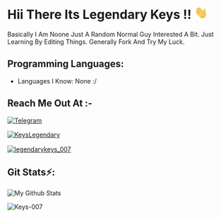 # Hii There Its Legendary Keys !! <img src="https://raw.githubusercontent.com/ABSphreak/ABSphreak/master/gifs/Hi.gif" width="30px">

Basically I Am Noone 
Just A  Random Normal Guy 
Interested A Bit.
Just Learning By Editing Things.
Generally Fork And Try  My Luck.

## Programming Languages:

- Languages I Know: None :/
 

## Reach Me Out At :- 


[![Telegram](https://img.shields.io/badge/telegram-1b77FF.svg?style=for-the-badge&logo=telegram)](https://t.me/LegendaryKeys)


<a href="https://twitter.com/KeysLegendary" target="blank"><img align="center" src="https://cdn.jsdelivr.net/npm/simple-icons@3.0.1/icons/twitter.svg" alt="KeysLegendary" height="30" width="40" /></a>


<a href="https://instagram.com/legendarykeys_007" target="blank"><img align="center" src="https://cdn.jsdelivr.net/npm/simple-icons@3.0.1/icons/instagram.svg" alt="legendarykeys_007" height="30" width="40" /></a>
</p>


## Git Stats⚡️:
![My Github Stats](https://github-readme-stats.vercel.app/api?username=Keys-007&show_icons=true&theme=neon)

<p align="left"> <img src="https://komarev.com/ghpvc/?username=Keys-007&label=Profile%20views&color=0e75b6&style=plastic" alt="Keys-007" /> </p>

